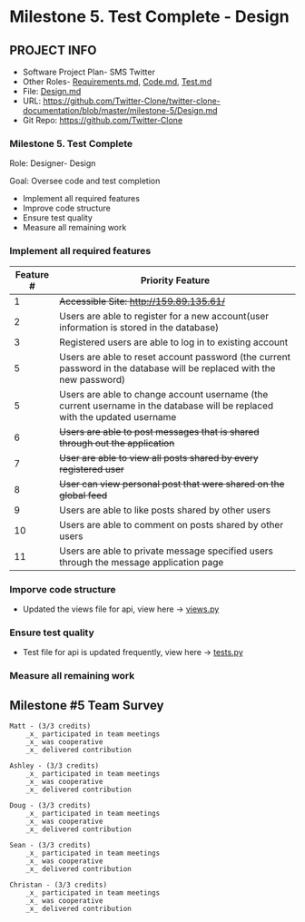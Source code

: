 # Milestone 5. Test Complete - Design

## PROJECT INFO
- Software Project Plan- SMS Twitter
- Other Roles- [Requirements.md](https://github.com/Twitter-Clone/twitter-clone-documentation/blob/master/milestone-5/Requirements.md), [Code.md](https://github.com/Twitter-Clone/twitter-clone-documentation/blob/master/milestone-5/Code.md), [Test.md](https://github.com/Twitter-Clone/twitter-clone-documentation/blob/master/milestone-5/Test.md)
- File: [Design.md](https://github.com/Twitter-Clone/twitter-clone-documentation/blob/master/milestone-5/Design.md)
- URL: https://github.com/Twitter-Clone/twitter-clone-documentation/blob/master/milestone-5/Design.md
- Git Repo: https://github.com/Twitter-Clone

### Milestone 5. Test Complete

Role: Designer- Design

Goal: Oversee code and test completion

- Implement all required features
- Improve code structure
- Ensure test quality
- Measure all remaining work


### Implement all required features

| Feature # | Priority Feature |
| --------------- |---------------------|
|  1 | ~~Accessible Site: http://159.89.135.61/~~|
|  2 | Users are able to register for a new account(user information is stored in the database) |
|  3 | Registered users are able to log in to existing account |
|  5 | Users are able to reset account password (the current password in the database will be replaced with the new password) |
|  5 | Users are able to change account username (the current username in the database will be replaced with the updated username |
|  6 | ~~Users are able to post messages that is shared through out the application~~ |
|  7 | ~~User are able to view all posts shared by every registered user~~ |
|  8 | ~~User can view personal post that were shared on the global feed~~ |
|  9 | Users are able to like posts shared by other users |
|  10 | Users are able to comment on posts shared by other users |
|  11 | Users are able to private message specified users through the message application page |

### Imporve code structure

- Updated the views file for api, view here -> [views.py](https://github.com/Twitter-Clone/twitter-clone-api/blob/master/tcapi/views.py) 

### Ensure test quality

- Test file for api is updated frequently, view here -> [tests.py](https://github.com/Twitter-Clone/twitter-clone-api/blob/master/tcapi/tests.py)

### Measure all remaining work

## Milestone #5 Team Survey


```
Matt - (3/3 credits)
    _x_ participated in team meetings
    _x_ was cooperative
    _x_ delivered contribution
    
Ashley - (3/3 credits)
    _x_ participated in team meetings
    _x_ was cooperative
    _x_ delivered contribution
    
Doug - (3/3 credits)
    _x_ participated in team meetings
    _x_ was cooperative
    _x_ delivered contribution

Sean - (3/3 credits)
    _x_ participated in team meetings
    _x_ was cooperative
    _x_ delivered contribution
    
Christan - (3/3 credits)
    _x_ participated in team meetings
    _x_ was cooperative
    _x_ delivered contribution
```

